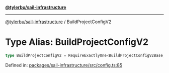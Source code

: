 [**@tylerbu/sail-infrastructure**](../README.md)

***

[@tylerbu/sail-infrastructure](../README.md) / BuildProjectConfigV2

# Type Alias: BuildProjectConfigV2

```ts
type BuildProjectConfigV2 = RequireExactlyOne<BuildProjectConfigV2Base, "excludeGlobs" | "buildProject">;
```

Defined in: [packages/sail-infrastructure/src/config.ts:85](https://github.com/microsoft/FluidFramework/blob/main/packages/sail-infrastructure/src/config.ts#L85)
